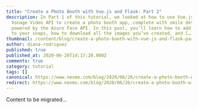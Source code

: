 ```yaml
---
title: "Create a Photo Booth with Vue.js and Flask: Part 2"
description: In Part 1 of this tutorial, we looked at how to use Vue.js and the
  Vonage Video API to create a photo booth app, complete with smile detection
  powered by the Azure Face API. In this post, you’ll learn how to add filters
  to your snaps, how to download all the images you’ve created, and […]
thumbnail: /content/blog/create-a-photo-booth-with-vue-js-and-flask-part-2-dr/Part-1-2.png
author: diana-rodriguez
published: true
published_at: 2020-06-26T14:17:20.000Z
comments: true
category: tutorial
tags: []
canonical: https://www.nexmo.com/blog/2020/06/26/create-a-photo-booth-with-vue-js-and-flask-part-2-dr
redirect: https://www.nexmo.com/blog/2020/06/26/create-a-photo-booth-with-vue-js-and-flask-part-2-dr
---
```


Content to be migrated...
